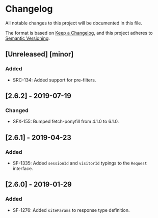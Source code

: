 # Changelog
All notable changes to this project will be documented in this file.

The format is based on [Keep a Changelog](https://keepachangelog.com/en/1.0.0/),
and this project adheres to [Semantic Versioning](https://semver.org/spec/v2.0.0.html).

## [Unreleased] [minor]
### Added
- SRC-134: Added support for pre-filters.

## [2.6.2] - 2019-07-19
### Changed
- SFX-155: Bumped fetch-ponyfill from 4.1.0 to 6.1.0.

## [2.6.1] - 2019-04-23
### Added
- SF-1335: Added `sessionId` and `visitorId` typings to the `Request` interface.

## [2.6.0] - 2019-01-29
### Added
- SF-1276: Added `siteParams` to response type definition.
